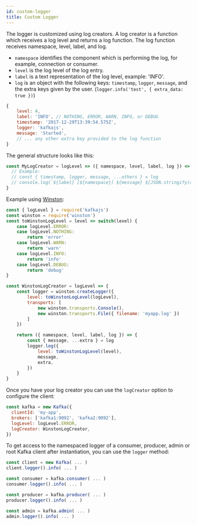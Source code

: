 ```yaml
---
id: custom-logger
title: Custom Logger
---
```


The logger is customized using log creators. A log creator is a function which receives a log level
and returns a log function. The log function receives namespace, level, label, and log.

- `namespace` identifies the component which is performing the log, for example, connection or
  consumer.
- `level` is the log level of the log entry.
- `label` is a text representation of the log level, example: 'INFO'.
- `log` is an object with the following keys: `timestamp`, `logger`, `message`, and the extra keys
  given by the user. (`logger.info('test', { extra_data: true })`)

```javascript
{
    level: 4,
    label: 'INFO', // NOTHING, ERROR, WARN, INFO, or DEBUG
    timestamp: '2017-12-29T13:39:54.575Z',
    logger: 'kafkajs',
    message: 'Started',
    // ... any other extra key provided to the log function
}
```

The general structure looks like this:

```javascript
const MyLogCreator = logLevel => ({ namespace, level, label, log }) => {
  // Example:
  // const { timestamp, logger, message, ...others } = log
  // console.log(`${label} [${namespace}] ${message} ${JSON.stringify(others)}`)
}
```

Example using [Winston](https://github.com/winstonjs/winston):

```javascript
const { logLevel } = require('kafkajs')
const winston = require('winston')
const toWinstonLogLevel = level => switch(level) {
    case logLevel.ERROR:
    case logLevel.NOTHING:
        return 'error'
    case logLevel.WARN:
        return 'warn'
    case logLevel.INFO:
        return 'info'
    case logLevel.DEBUG:
        return 'debug'
}

const WinstonLogCreator = logLevel => {
    const logger = winston.createLogger({
        level: toWinstonLogLevel(logLevel),
        transports: [
            new winston.transports.Console(),
            new winston.transports.File({ filename: 'myapp.log' })
        ]
    })

    return ({ namespace, level, label, log }) => {
        const { message, ...extra } = log
        logger.log({
            level: toWinstonLogLevel(level),
            message,
            extra,
        })
    }
}
```

Once you have your log creator you can use the `logCreator` option to configure the client:

```javascript
const kafka = new Kafka({
  clientId: 'my-app',
  brokers: ['kafka1:9092', 'kafka2:9092'],
  logLevel: logLevel.ERROR,
  logCreator: WinstonLogCreator,
})
```

To get access to the namespaced logger of a consumer, producer, admin or root Kafka client after
instantiation, you can use the `logger` method:

```javascript
const client = new Kafka( ... )
client.logger().info( ... )

const consumer = kafka.consumer( ... )
consumer.logger().info( ... )

const producer = kafka.producer( ... )
producer.logger().info( ... )

const admin = kafka.admin( ... )
admin.logger().info( ... )
```
